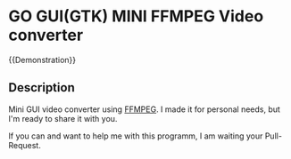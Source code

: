 GO GUI(GTK) MINI FFMPEG Video converter
==========================

{{Demonstration}}


Description
--------------------------

Mini GUI video converter using [FFMPEG](https://www.ffmpeg.org/). I made it for personal needs, but I'm ready to share it with you.

If you can and want to help me with this programm, I am waiting your Pull-Request.